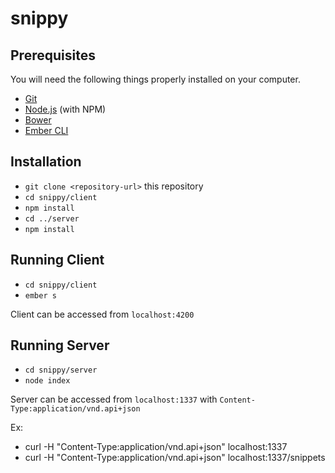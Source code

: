 # snippy

## Prerequisites

You will need the following things properly installed on your computer.

* [Git](http://git-scm.com/)
* [Node.js](http://nodejs.org/) (with NPM)
* [Bower](http://bower.io/)
* [Ember CLI](http://ember-cli.com/)

## Installation

* `git clone <repository-url>` this repository
* `cd snippy/client`
* `npm install`
* `cd ../server`
* `npm install`

## Running Client
* `cd snippy/client`
* `ember s`

Client can be accessed from `localhost:4200`

## Running Server
* `cd snippy/server`
* `node index`

Server can be accessed from `localhost:1337` with `Content-Type:application/vnd.api+json`

Ex:
* curl -H "Content-Type:application/vnd.api+json" localhost:1337
* curl -H "Content-Type:application/vnd.api+json" localhost:1337/snippets
